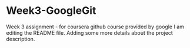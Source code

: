 # Week3-GoogleGit
Week 3 assignment - for coursera github course provided by google
I am editing the README file. Adding some more details about the project description.

